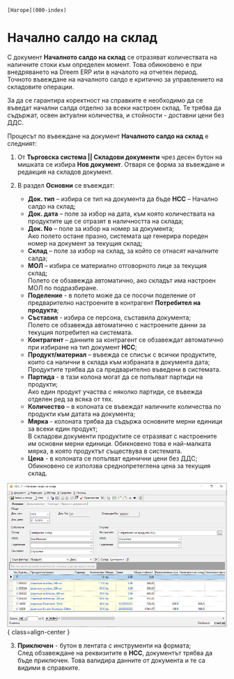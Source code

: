 ```{only} html
[Нагоре](000-index)
```

# Начално салдо на склад

С документ **Началното салдо на склад** се отразяват количествата на наличните стоки към определен момент. Това обикновено е при внедряването на Dreem ERP или в началото на отчетен период.  
Точното въвеждане на началното салдо е критично за управлението на складовите операции.  

За да се гарантира коректност на справките е необходимо да се въведат начални салда отделно за всеки настроен склад. Те трябва да съдържат, освен актуални количества, и стойности - доставни цени без ДДС.  

Процесът по въвеждане на документ **Началното салдо на склад** е следният:  

1) От **Търговска система || Складови документи** чрез десен бутон на мишката се избира **Нов документ**. Отваря се форма за въвеждане и редакция на складов документ.  

2)  В раздел **Основни** се въвеждат:
    - **Док. тип** – избира се тип на документа да бъде **НСС** – Начално салдо на склад;  
    - **Док. дата** – поле за избор на дата, към която количествата на продуктите ще се отразят в наличността на склада;  
    - **Док. No** – поле за избор на номер за документа;  
    Ако полето остане празно, системата ще генерира пореден номер на документ за текущия склад;  
    - **Склад** – поле за избор на склад, за който се отнасят началните салда;  
    - **МОЛ** – избира се материално отговорното лице за текущия склад;  
    Полето се обзавежда автоматично, ако складът има настроен МОЛ по подразбиране.  
    - **Поделение** - в полето може да се посочи поделение от предварително настроените в контрагент **Потребител на продукта**;  
    - **Съставил** - избира се персона, съставила документа;  
    Полето се обзавежда автоматично с настроените данни за текущия потребител на системата.  
    - **Контрагент** – данните за контрагент се обзавеждат автоматично при избиране на тип документ **НСС**;  
    - **Продукт/материал** – въвежда се списък с всички продуктите, които са налични в склада към избраната в документа дата;  
    Продуктите трябва да са предварително въведени в системата.  
    - **Партида** - в тази колона могат да се попълват партиди на продукти;  
    Ако един продукт участва с няколко партиди, се въвежда отделен ред за всяка от тях.  
    - **Количество** – в колоната се въвеждат наличните количества по продукти към датата на документа;   
    - **Мярка** - колоната трябва да съдържа основните мерни единици за всеки един продукт;  
   В складови документи продуктите се отразяват с настроените им основни мерни единици. Обикновено това е най-малката мярка, в която продуктът съществува в системата.   
    - **Цена** - в колоната се попълват единични цени без ДДС;  
    Обикновено се използва среднопретеглена цена за текущия склад.  

   ![](901-beg-saldo1.png){ class=align-center }

3) **Приключен** - бутон в лентата с инструменти на формата;  
След обзавеждане на реквизитите в **НСС**, документът трябва да бъде приключен. Това валидира данните от документа и те са видими в справките.  

